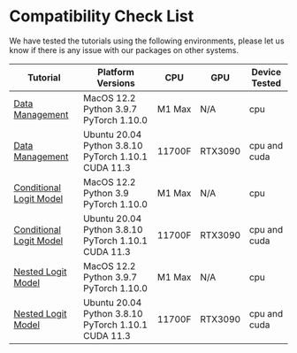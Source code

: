 # Compatibility Check List
We have tested the tutorials using the following environments, please let us know if there is any issue with our packages on other systems.

| Tutorial | Platform Versions    | CPU | GPU | Device Tested |
| ----------- | ----------- | ----------- | ----------- | ----------- |
| [Data Management](https://github.com/gsbDBI/torch-choice/blob/main/tutorials/data_management.ipynb) | MacOS 12.2 Python 3.9.7 PyTorch 1.10.0 | M1 Max | N/A | cpu |
| [Data Management](https://github.com/gsbDBI/torch-choice/blob/main/tutorials/data_management.ipynb) | Ubuntu 20.04 Python 3.8.10 PyTorch 1.10.1 CUDA 11.3 | 11700F | RTX3090 | cpu and cuda |
| [Conditional Logit Model](https://github.com/gsbDBI/torch-choice/blob/main/tutorials/conditional_logit_model_mode_canada.ipynb) | MacOS 12.2 Python 3.9 PyTorch 1.10.0 | M1 Max | N/A | cpu |
| [Conditional Logit Model](https://github.com/gsbDBI/torch-choice/blob/main/tutorials/conditional_logit_model_mode_canada.ipynb) | Ubuntu 20.04 Python 3.8.10 PyTorch 1.10.1 CUDA 11.3 | 11700F | RTX3090 | cpu and cuda |
| [Nested Logit Model](https://github.com/gsbDBI/torch-choice/blob/main/tutorials/nested_logit_model_house_cooling.ipynb) | MacOS 12.2 Python 3.9.7 PyTorch 1.10.0 | M1 Max | N/A | cpu |
| [Nested Logit Model](https://github.com/gsbDBI/torch-choice/blob/main/tutorials/nested_logit_model_house_cooling.ipynb)| Ubuntu 20.04 Python 3.8.10 PyTorch 1.10.1 CUDA 11.3 | 11700F | RTX3090 | cpu and cuda |